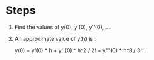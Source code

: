 # Steps
1. Find the values of y(0), y'(0), y''(0), ...
2. An approximate value of y(h) is :

    y(0) + y'(0) * h + y''(0) * h^2 / 2! + y'''(0) * h^3 / 3! ...